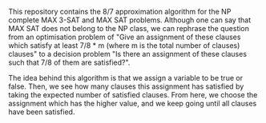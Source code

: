 This repository contains the 8/7 approximation algorithm for the NP complete MAX 3-SAT and MAX SAT problems. Although one can say that MAX SAT does
not belong to the NP class, we can rephrase the question from an optimisation problem of "Give an assignment of these clauses which satisfy at least 7/8 * m
(where m is the total number of clauses) clauses" to a decision problem "Is there an assignment of these clauses such that 7/8 of them are satisfied?".

The idea behind this algorithm is that we assign a variable to be true or false. Then, we see how many clauses this assignment has satisfied by taking the
expected number of satisfied clauses. From here, we choose the assignment which has the higher value, and we keep going until all clauses have been
satisfied.
